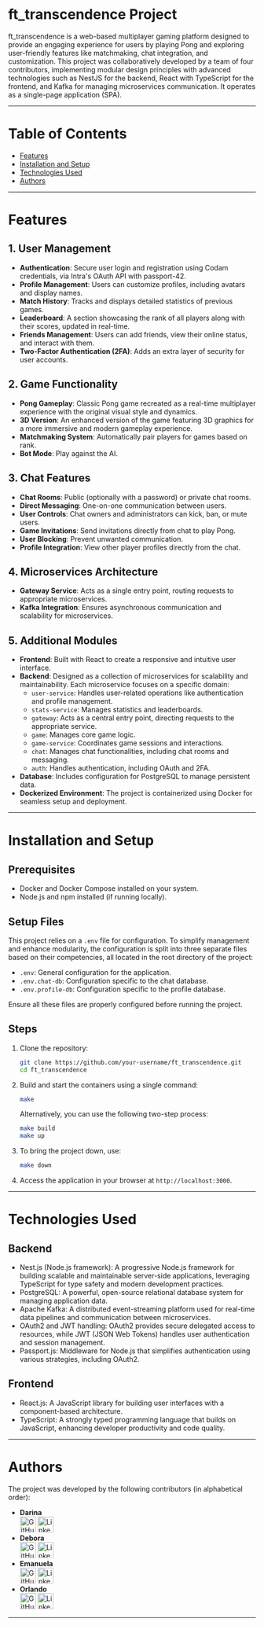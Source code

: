 # ft_transcendence Project

ft_transcendence is a web-based multiplayer gaming platform designed to provide an engaging experience for users by playing Pong and exploring user-friendly features like matchmaking, chat integration, and customization. This project was collaboratively developed by a team of four contributors, implementing modular design principles with advanced technologies such as NestJS for the backend, React with TypeScript for the frontend, and Kafka for managing microservices communication. It operates as a single-page application (SPA).

---

# Table of Contents
- [Features](#features)
- [Installation and Setup](#installation-and-setup)
- [Technologies Used](#technologies-used)
- [Authors](#authors)

---

# Features

## 1. User Management
- **Authentication**: Secure user login and registration using Codam credentials, via Intra's OAuth API with passport-42.
- **Profile Management**: Users can customize profiles, including avatars and display names.
- **Match History**: Tracks and displays detailed statistics of previous games.
- **Leaderboard**: A section showcasing the rank of all players along with their scores, updated in real-time.
- **Friends Management**: Users can add friends, view their online status, and interact with them.
- **Two-Factor Authentication (2FA)**: Adds an extra layer of security for user accounts.

## 2. Game Functionality
- **Pong Gameplay**: Classic Pong game recreated as a real-time multiplayer experience with the original visual style and dynamics.
- **3D Version**: An enhanced version of the game featuring 3D graphics for a more immersive and modern gameplay experience.
- **Matchmaking System**: Automatically pair players for games based on rank.
- **Bot Mode**: Play against the AI.

## 3. Chat Features
- **Chat Rooms**: Public (optionally with a password) or private chat rooms.
- **Direct Messaging**: One-on-one communication between users.
- **User Controls**: Chat owners and administrators can kick, ban, or mute users.
- **Game Invitations**: Send invitations directly from chat to play Pong.
- **User Blocking**: Prevent unwanted communication.
- **Profile Integration**: View other player profiles directly from the chat.

## 4. Microservices Architecture
- **Gateway Service**: Acts as a single entry point, routing requests to appropriate microservices.
- **Kafka Integration**: Ensures asynchronous communication and scalability for microservices.

## 5. Additional Modules
- **Frontend**: Built with React to create a responsive and intuitive user interface.
- **Backend**: Designed as a collection of microservices for scalability and maintainability. Each microservice focuses on a specific domain:
  - `user-service`: Handles user-related operations like authentication and profile management.
  - `stats-service`: Manages statistics and leaderboards.
  - `gateway`: Acts as a central entry point, directing requests to the appropriate service.
  - `game`: Manages core game logic.
  - `game-service`: Coordinates game sessions and interactions.
  - `chat`: Manages chat functionalities, including chat rooms and messaging.
  - `auth`: Handles authentication, including OAuth and 2FA.
- **Database**: Includes configuration for PostgreSQL to manage persistent data.
- **Dockerized Environment**: The project is containerized using Docker for seamless setup and deployment.

---

# Installation and Setup

## Prerequisites
- Docker and Docker Compose installed on your system.
- Node.js and npm installed (if running locally).

## Setup Files
This project relies on a `.env` file for configuration. To simplify management and enhance modularity, the configuration is split into three separate files based on their competencies, all located in the root directory of the project:

- `.env`: General configuration for the application.
- `.env.chat-db`: Configuration specific to the chat database.
- `.env.profile-db`: Configuration specific to the profile database.

Ensure all these files are properly configured before running the project.

## Steps
1. Clone the repository:
   ```bash
   git clone https://github.com/your-username/ft_transcendence.git
   cd ft_transcendence
   ```
2. Build and start the containers using a single command:
   ```bash
   make
   ```
   Alternatively, you can use the following two-step process:
   ```bash
   make build
   make up
   ```
3. To bring the project down, use:
   ```bash
   make down
   ```
4. Access the application in your browser at `http://localhost:3000`. 

---

# Technologies Used

## Backend

- Nest.js (Node.js framework): A progressive Node.js framework for building scalable and maintainable server-side applications, leveraging TypeScript for type safety and modern development practices.
- PostgreSQL: A powerful, open-source relational database system for managing application data.
- Apache Kafka: A distributed event-streaming platform used for real-time data pipelines and communication between microservices.
- OAuth2 and JWT handling: OAuth2 provides secure delegated access to resources, while JWT (JSON Web Tokens) handles user authentication and session management.
- Passport.js: Middleware for Node.js that simplifies authentication using various strategies, including OAuth2.

## Frontend

- React.js: A JavaScript library for building user interfaces with a component-based architecture.
- TypeScript: A strongly typed programming language that builds on JavaScript, enhancing developer productivity and code quality.

---

# Authors

The project was developed by the following contributors (in alphabetical order):

- **Darina**  
  [<img alt="GitHub" height="32px" src="https://github.githubassets.com/images/modules/logos_page/GitHub-Mark.png" />](https://github.com/dmalac)
  [<img alt="LinkedIn" height="32px" src="https://upload.wikimedia.org/wikipedia/commons/thumb/c/ca/LinkedIn_logo_initials.png/600px-LinkedIn_logo_initials.png" />](https://www.linkedin.com/in/dmalac)
- **Debora**  
  [<img alt="GitHub" height="32px" src="https://github.githubassets.com/images/modules/logos_page/GitHub-Mark.png" />](https://github.com/greedymelon)
  [<img alt="LinkedIn" height="32px" src="https://upload.wikimedia.org/wikipedia/commons/thumb/c/ca/LinkedIn_logo_initials.png/600px-LinkedIn_logo_initials.png" />](https://www.linkedin.com/in/debora-monfrini)
- **Emanuela**  
  [<img alt="GitHub" height="32px" src="https://github.githubassets.com/images/modules/logos_page/GitHub-Mark.png" />](https://github.com/MagicEmy)
  [<img alt="LinkedIn" height="32px" src="https://upload.wikimedia.org/wikipedia/commons/thumb/c/ca/LinkedIn_logo_initials.png/600px-LinkedIn_logo_initials.png" />](https://www.linkedin.com/in/emanuelalicameli/)
- **Orlando**  
  [<img alt="GitHub" height="32px" src="https://github.githubassets.com/images/modules/logos_page/GitHub-Mark.png" />](https://github.com/OthelloPlusPlus)
  [<img alt="LinkedIn" height="32px" src="https://upload.wikimedia.org/wikipedia/commons/thumb/c/ca/LinkedIn_logo_initials.png/600px-LinkedIn_logo_initials.png" />](https://nl.linkedin.com/in/orlando-hengelmolen)

---
